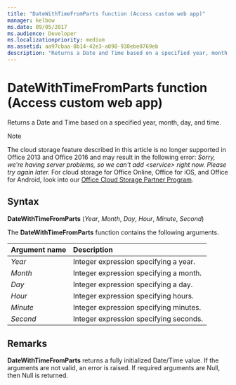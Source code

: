 ```yaml
---
title: "DateWithTimeFromParts function (Access custom web app)"
manager: kelbow
ms.date: 09/05/2017
ms.audience: Developer
ms.localizationpriority: medium
ms.assetid: aa97cbaa-8b14-42e3-a098-938ebe0769eb
description: "Returns a Date and Time based on a specified year, month, day, and time."
---
```


# DateWithTimeFromParts function (Access custom web app)

Returns a Date and Time based on a specified year, month, day, and time.
  
> [!NOTE]
> The cloud storage feature described in this article is no longer supported in Office 2013 and Office 2016 and may result in the following error:
> *Sorry, we're having server problems, so we can't add \<service\> right now. Please try again later.*
> For cloud storage for Office Online, Office for iOS, and Office for Android, look into our [Office Cloud Storage Partner Program](/microsoft-365/cloud-storage-partner-program/online/overview).
  
## Syntax

**DateWithTimeFromParts** (*Year*, *Month*, *Day*, *Hour*, *Minute*, *Second*)
  
The **DateWithTimeFromParts** function contains the following arguments.
  
|**Argument name**|**Description**|
|:-----|:-----|
| *Year*  <br/> |Integer expression specifying a year. |
| *Month*  <br/> |Integer expression specifying a month. |
| *Day*  <br/> |Integer expression specifying a day. |
| *Hour*  <br/> |Integer expression specifying hours. |
| *Minute*  <br/> |Integer expression specifying minutes. |
| *Second*  <br/> |Integer expression specifying seconds. |

## Remarks

**DateWithTimeFromParts** returns a fully initialized Date/Time value. If the arguments are not valid, an error is raised. If required arguments are Null, then Null is returned.
  